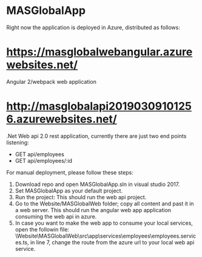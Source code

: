 # MASGlobalApp

	
Right now the application is deployed in Azure, distributed as follows:

# https://masglobalwebangular.azurewebsites.net/
Angular 2/webpack web application

# http://masglobalapi20190309101256.azurewebsites.net/
.Net Web api 2.0 rest application, currently there are just two end points listening:
 - GET api/employees
 - GET api/employees/:id

For manual deployment, please follow these steps:

1. Download repo and open MASGlobalApp.sln in visual studio 2017.
2. Set MASGlobalApp as your default project.
3. Run the project: This should run the web api project.
4. Go to the Website/MASGlobalWeb folder; copy all content and past it in a web server. This should run the angular web app application consuming the web api in azure.
5. In case you want to make the web app to consume your local services, open the followin file: \Website\MASGlobalWeb\src\app\services\employees\employees.services.ts, in line 7, change the route from the azure url to your local web api service.
